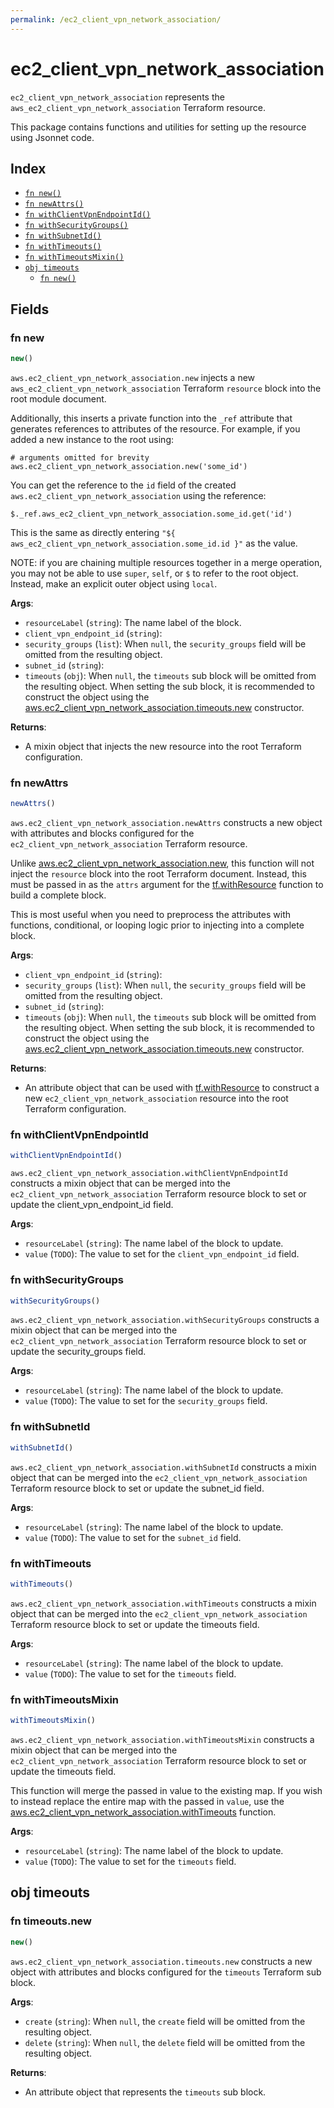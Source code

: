```yaml
---
permalink: /ec2_client_vpn_network_association/
---
```


# ec2_client_vpn_network_association

`ec2_client_vpn_network_association` represents the `aws_ec2_client_vpn_network_association` Terraform resource.



This package contains functions and utilities for setting up the resource using Jsonnet code.


## Index

* [`fn new()`](#fn-new)
* [`fn newAttrs()`](#fn-newattrs)
* [`fn withClientVpnEndpointId()`](#fn-withclientvpnendpointid)
* [`fn withSecurityGroups()`](#fn-withsecuritygroups)
* [`fn withSubnetId()`](#fn-withsubnetid)
* [`fn withTimeouts()`](#fn-withtimeouts)
* [`fn withTimeoutsMixin()`](#fn-withtimeoutsmixin)
* [`obj timeouts`](#obj-timeouts)
  * [`fn new()`](#fn-timeoutsnew)

## Fields

### fn new

```ts
new()
```


`aws.ec2_client_vpn_network_association.new` injects a new `aws_ec2_client_vpn_network_association` Terraform `resource`
block into the root module document.

Additionally, this inserts a private function into the `_ref` attribute that generates references to attributes of the
resource. For example, if you added a new instance to the root using:

    # arguments omitted for brevity
    aws.ec2_client_vpn_network_association.new('some_id')

You can get the reference to the `id` field of the created `aws.ec2_client_vpn_network_association` using the reference:

    $._ref.aws_ec2_client_vpn_network_association.some_id.get('id')

This is the same as directly entering `"${ aws_ec2_client_vpn_network_association.some_id.id }"` as the value.

NOTE: if you are chaining multiple resources together in a merge operation, you may not be able to use `super`, `self`,
or `$` to refer to the root object. Instead, make an explicit outer object using `local`.

**Args**:
  - `resourceLabel` (`string`): The name label of the block.
  - `client_vpn_endpoint_id` (`string`): 
  - `security_groups` (`list`):  When `null`, the `security_groups` field will be omitted from the resulting object.
  - `subnet_id` (`string`): 
  - `timeouts` (`obj`):  When `null`, the `timeouts` sub block will be omitted from the resulting object. When setting the sub block, it is recommended to construct the object using the [aws.ec2_client_vpn_network_association.timeouts.new](#fn-ec2clientvpnnetworkassociationtimeoutsnew) constructor.

**Returns**:
- A mixin object that injects the new resource into the root Terraform configuration.


### fn newAttrs

```ts
newAttrs()
```


`aws.ec2_client_vpn_network_association.newAttrs` constructs a new object with attributes and blocks configured for the `ec2_client_vpn_network_association`
Terraform resource.

Unlike [aws.ec2_client_vpn_network_association.new](#fn-ec2clientvpnnetworkassociationnew), this function will not inject the `resource`
block into the root Terraform document. Instead, this must be passed in as the `attrs` argument for the
[tf.withResource](https://github.com/tf-libsonnet/core/tree/main/docs#fn-withresource) function to build a complete block.

This is most useful when you need to preprocess the attributes with functions, conditional, or looping logic prior to
injecting into a complete block.

**Args**:
  - `client_vpn_endpoint_id` (`string`): 
  - `security_groups` (`list`):  When `null`, the `security_groups` field will be omitted from the resulting object.
  - `subnet_id` (`string`): 
  - `timeouts` (`obj`):  When `null`, the `timeouts` sub block will be omitted from the resulting object. When setting the sub block, it is recommended to construct the object using the [aws.ec2_client_vpn_network_association.timeouts.new](#fn-ec2clientvpnnetworkassociationtimeoutsnew) constructor.

**Returns**:
  - An attribute object that can be used with [tf.withResource](https://github.com/tf-libsonnet/core/tree/main/docs#fn-withresource) to construct a new `ec2_client_vpn_network_association` resource into the root Terraform configuration.


### fn withClientVpnEndpointId

```ts
withClientVpnEndpointId()
```

`aws.ec2_client_vpn_network_association.withClientVpnEndpointId` constructs a mixin object that can be merged into the `ec2_client_vpn_network_association`
Terraform resource block to set or update the client_vpn_endpoint_id field.



**Args**:
  - `resourceLabel` (`string`): The name label of the block to update.
  - `value` (`TODO`): The value to set for the `client_vpn_endpoint_id` field.


### fn withSecurityGroups

```ts
withSecurityGroups()
```

`aws.ec2_client_vpn_network_association.withSecurityGroups` constructs a mixin object that can be merged into the `ec2_client_vpn_network_association`
Terraform resource block to set or update the security_groups field.



**Args**:
  - `resourceLabel` (`string`): The name label of the block to update.
  - `value` (`TODO`): The value to set for the `security_groups` field.


### fn withSubnetId

```ts
withSubnetId()
```

`aws.ec2_client_vpn_network_association.withSubnetId` constructs a mixin object that can be merged into the `ec2_client_vpn_network_association`
Terraform resource block to set or update the subnet_id field.



**Args**:
  - `resourceLabel` (`string`): The name label of the block to update.
  - `value` (`TODO`): The value to set for the `subnet_id` field.


### fn withTimeouts

```ts
withTimeouts()
```

`aws.ec2_client_vpn_network_association.withTimeouts` constructs a mixin object that can be merged into the `ec2_client_vpn_network_association`
Terraform resource block to set or update the timeouts field.



**Args**:
  - `resourceLabel` (`string`): The name label of the block to update.
  - `value` (`TODO`): The value to set for the `timeouts` field.


### fn withTimeoutsMixin

```ts
withTimeoutsMixin()
```

`aws.ec2_client_vpn_network_association.withTimeoutsMixin` constructs a mixin object that can be merged into the `ec2_client_vpn_network_association`
Terraform resource block to set or update the timeouts field.

This function will merge the passed in value to the existing map. If you wish
to instead replace the entire map with the passed in `value`, use the [aws.ec2_client_vpn_network_association.withTimeouts](TODO)
function.


**Args**:
  - `resourceLabel` (`string`): The name label of the block to update.
  - `value` (`TODO`): The value to set for the `timeouts` field.


## obj timeouts



### fn timeouts.new

```ts
new()
```


`aws.ec2_client_vpn_network_association.timeouts.new` constructs a new object with attributes and blocks configured for the `timeouts`
Terraform sub block.



**Args**:
  - `create` (`string`):  When `null`, the `create` field will be omitted from the resulting object.
  - `delete` (`string`):  When `null`, the `delete` field will be omitted from the resulting object.

**Returns**:
  - An attribute object that represents the `timeouts` sub block.
